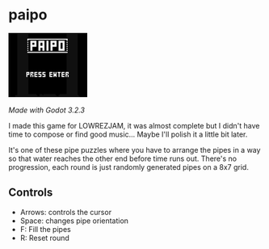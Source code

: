# paipo

![gif](game.gif)

*Made with Godot 3.2.3*

I made this game for LOWREZJAM, it was almost complete but I didn't have time to compose or find good music... Maybe I'll polish it a little bit later.

It's one of these pipe puzzles where you have to arrange the pipes in a way so that water reaches the other end before time runs out. There's no progression, each round is just randomly generated pipes on a 8x7 grid.

## Controls

- Arrows: controls the cursor
- Space: changes pipe orientation
- F: Fill the pipes
- R: Reset round

